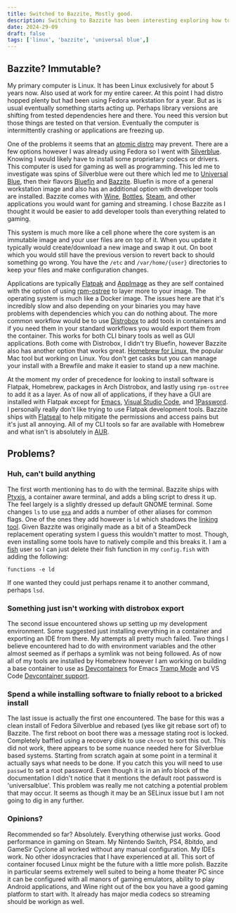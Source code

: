 ```yaml
---
title: Switched to Bazzite, Mostly good.
description: Switching to Bazzite has been interesting exploring how to work within an immutable linux.
date: 2024-29-09
draft: false
tags: ['linux', 'bazzite', 'universal blue',]
---
```


## Bazzite? Immutable?

My primary computer is Linux. It has been Linux exclusively for about 5 years now. Also used at work for my entire career. At this point I had distro hopped plenty but had been using Fedora workstation for a year. But as is usual eventually something starts acting up. Perhaps library versions are shifting from tested dependencies here and there. You need this version but those things are tested on that version. Eventually the computer is intermittently crashing or applications are freezing up.

One of the problems it seems that an [atomic distro](https://itsfoss.com/immutable-linux-distros/) may prevent. There are a few options however I was already using Fedora so I went with [Silverblue](https://fedoraproject.org/atomic-desktops/silverblue/). Knowing I would likely have to install some proprietary codecs or drivers. This computer is used for gaming as well as programming. This led me to investigate was spins of Silverblue were out there which led me to [Universal Blue](https://universal-blue.org/), then their flavors [Bluefin](https://projectbluefin.io/) and [Bazzite](https://bazzite.gg/). Bluefin is more of a general workstation image and also has an additional option with developer tools are installed. Bazzite comes with [Wine](https://www.winehq.org/), [Bottles](https://usebottles.com/), [Steam](https://store.steampowered.com/), and other applications you would want for gaming and streaming. I chose Bazzite as I thought it would be easier to add developer tools than everything related to gaming.

 This system is much more like a cell phone where the core system is an immutable image and your user files are on top of it. When you update it typically would create/download a new image and swap it out. On boot which you would still have the previous version to revert back to should something go wrong. You have the `/etc` and `/var/home/{user}` directories to keep your files and make configuration changes.

Applications are typically [Flatpak](https://www.flatpak.org/) and [AppImage](https://appimage.org/) as they are self contained with the option of using [rpm-ostree](https://coreos.github.io/rpm-ostree/) to layer more to your image. The operating system is much like a Docker image. The issues here are that it's incredibly slow and also depending on your binaries you may have problems with dependencies which you can do nothing about. The more common workflow would be to use [Distrobox](https://distrobox.it/) to add tools in containers and if you need them in your standard workflows you would export them from the container. This works for both CLI binary tools as well as GUI applications. Both come with Distrobox, I didn't try Bluefin, however Bazzite also has another option that works great. [Homebrew for Linux](https://brew.sh/), the popular Mac tool but working on Linux. You don't get casks but you can manage your install with a Brewfile and make it easier to stand up a new machine.

At the moment my order of precedence for looking to install software is Flatpak, Homebrew, packages in Arch Distrobox, and lastly using `rpm-ostree` to add it as a layer. As of now all of applications, if they have a GUI are installed with Flatpak except for [Emacs](https://www.gnu.org/software/emacs/), [Visual Studio Code](https://code.visualstudio.com/), and [1Password](https://1password.com/). I personally really don't like trying to use Flatpak development tools. Bazzite ships with [Flatseal](https://github.com/tchx84/Flatseal) to help mitigate the permissions and access pains but it's just all annoying. All of my CLI tools so far are available with Homebrew and what isn't is absolutely in [AUR](https://aur.archlinux.org/).

## Problems?

### Huh, can't build anything

The first worth mentioning has to do with the terminal. Bazzite ships with [Ptyxis](https://devsuite.app/ptyxis/), a container aware terminal, and adds a bling script to dress it up. The feel largely is a slightly dressed up default GNOME terminal. Some changes `ls` to use [`exa`](https://the.exa.website/) and adds a number of other aliases for common flags. One of the ones they add however is `ld` which shadows the [linking tool](https://ftp.gnu.org/old-gnu/Manuals/ld-2.9.1/html_mono/ld.html). Given Bazzite was originally made as a bit of a SteamDeck replacement operating system I guess this wouldn't matter to most. Though, even installing some tools have to natively compile and this breaks it. I am a [fish](https://fishshell.com/) user so I can just delete their fish function in my `config.fish` with adding the following:

```fish
functions -e ld
```

If one wanted they could just perhaps rename it to another command, perhaps `lsd`.

### Something just isn't working with distrobox export
The second issue encountered shows up setting up my development environment. Some suggested just installing everything in a container and exporting an IDE from there. My attempts all pretty much failed. Two things I believe encountered had to do with environment variables and the other almost seemed as if perhaps a symlink was not being followed. As of now all of my tools are installed by Homebrew however I am working on building a base container to use as [Devcontainers](https://containers.dev/) for Emacs [Tramp Mode](https://www.gnu.org/software/tramp/) and VS Code [Devcontainer support](https://github.com/microsoft/vscode-docs/blob/main/docs/devcontainers/create-dev-container.md).

### Spend a while installing software to fnially reboot to a bricked install
The last issue is actually the first one encountered. The base for this was a clean install of Fedora Silverblue and rebased (yes like git rebase sort of) to Bazzite. The first reboot on boot there was a message stating root is locked. Completely baffled using a recovery disk to use `chroot` to sort this out. This did not work, there appears to be some nuance needed here for Silverblue based systems. Starting from scratch again at some point in a terminal it actually says what needs to be done. If you catch this you will need to use `passwd` to set a root password. Even though it is in an info block of the documentation I didn't notice that it mentions the default root password is 'universalblue'. This problem was really me not catching a potential problem that may occur. It seems as though it may be an SELinux issue but I am not going to dig in any further.

### Opinions?
Recommended so far? Absolutely. Everything otherwise just works. Good performance in gaming on Steam. My Nintendo Switch, PS4, 8bitdo, and GameSir Cyclone all worked without any manual configuration. My IDEs work. No other idosyncracies that I have experienced at all. This sort of container focused Linux might be the future with a little more polish. Bazzite in particular seems extremely well suited to being a home theater PC since it can be configured with all manors of gaming emulators, ability to play Android applications, and Wine right out of the box you have a good gaming platform to start with. It already has major media codecs so streaming should be workign as well. 
